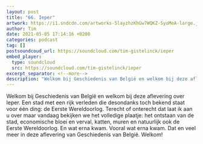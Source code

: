 ```yaml
---
layout: post
title: "66. Ieper"
artwork: https://i1.sndcdn.com/artworks-5layzhzKhGw7WQKZ-SyoMeA-large.jpg
author: Tim
date: 2021-05-05 17:14:16 +0200
categories: podcast
tag: []
postsoundcoud_url: https://soundcloud.com/tim-gistelinck/ieper
embed_player:
  type: soundcloud
  src: https://soundcloud.com/tim-gistelinck/ieper
excerpt_separator: <!--more-->
description: "Welkom bij Geschiedenis van België en welkom bij deze aflevering over Ieper."
---
```

Welkom bij Geschiedenis van België en welkom bij deze aflevering over Ieper. Een stad met een rijk verleden die desondanks toch bekend staat voor één ding: de Eerste Wereldoorlog. Terecht of onterecht dat laat ik aan u over maar vandaag bekijken we het volledige plaatje: het ontstaan van de stad, economische bloei en verval, katten, muren en natuurlijk ook de Eerste Wereldoorlog. En wat erna kwam. Vooral wat erna kwam. Dat en veel meer in deze aflevering van Geschiedenis van België. Welkom!
